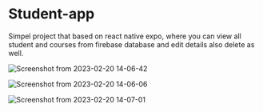 # Student-app
Simpel project that based on react native expo, where you can view all student and courses from firebase database and edit details also delete as well.



![Screenshot from 2023-02-20 14-06-42](https://user-images.githubusercontent.com/38183812/220117134-319d056d-2050-4bc3-bf40-77c4886850bd.png)

![Screenshot from 2023-02-20 14-06-06](https://user-images.githubusercontent.com/38183812/220117015-d98d47c6-0e74-43b6-b93e-c777f0df54ca.png)

![Screenshot from 2023-02-20 14-07-01](https://user-images.githubusercontent.com/38183812/220117210-f6cf9f17-e458-4c86-ad54-4d0a3f4c39f3.png)



